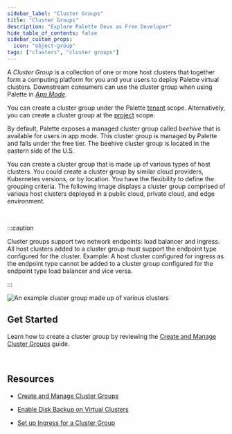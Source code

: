 ```yaml
---
sidebar_label: "Cluster Groups"
title: "Cluster Groups"
description: "Explore Palette Devx as Free Developer"
hide_table_of_contents: false
sidebar_custom_props:
  icon: "object-group"
tags: ["clusters", "cluster groups"]
---
```


A _Cluster Group_ is a collection of one or more host clusters that together form a computing platform for you and your users to deploy Palette virtual clusters. Downstream consumers can use the cluster group when using Palette in [_App Mode_](../../introduction/palette-modes.md#what-is-app-mode).

You can create a cluster group under the Palette [tenant](../../glossary-all.md#tenant) scope. Alternatively, you can create a cluster group at the [project](../../projects.md) scope.

By default, Palette exposes a managed cluster group called _beehive_ that is available for users in app mode. This cluster group is managed by Palette and falls under the free tier. The beehive cluster group is located in the eastern side of the U.S.

You can create a cluster group that is made up of various types of host clusters. You could create a cluster group by similar cloud providers, Kubernetes versions, or by location. You have the flexibility to define the grouping criteria. The following image displays a cluster group comprised of various host clusters deployed in a public cloud, private cloud, and edge environment.

<br />

:::caution

Cluster groups support two network endpoints: load balancer and ingress. All host clusters added to a cluster group must support the endpoint type configured for the cluster. Example: A host cluster configured for ingress as the endpoint type cannot be added to a cluster group configured for the endpoint type load balancer and vice versa.

:::

![An example cluster group made up of various clusters](/clusters_cluster-groups_index-page.png)

## Get Started

Learn how to create a cluster group by reviewing the [Create and Manage Cluster Groups](create-cluster-group.md) guide.

<br />

## Resources

- [Create and Manage Cluster Groups](create-cluster-group.md)

- [Enable Disk Backup on Virtual Clusters](cluster-group-backups.md)

- [Set up Ingress for a Cluster Group](ingress-cluster-group.md)
